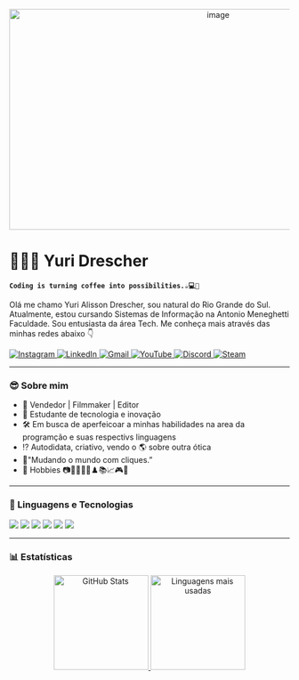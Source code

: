 <!-- Banner -->
<p align="center">
 <img width="735" height="397" alt="image" src="https://github.com/user-attachments/assets/dbb0b046-f971-4be1-b34e-ffc055d62942" />


# 👨🏻‍💻 Yuri Drescher

**`Coding is turning coffee into possibilities.☕💻🚀`**

Olá me chamo Yuri Alisson Drescher, sou natural do Rio Grande do Sul. Atualmente, estou cursando Sistemas de Informação na Antonio Meneghetti Faculdade. Sou entusiasta da área Tech. Me conheça mais através das minhas redes abaixo 👇


<p align="left">
    <a href="https://www.instagram.com/yurialissondrescher/" target="_blank">
        <img alt="Instagram" title="Me siga no Instagram" src="https://img.shields.io/badge/Instagram-E4405F?style=for-the-badge&logo=instagram&logoColor=white"/>
    </a>
    <a href="https://www.linkedin.com/in/yurialissondrescher/" target="_blank">
        <img alt="LinkedIn" title="Veja meu perfil no LinkedIn" src="https://img.shields.io/badge/LinkedIn-0077B5?style=for-the-badge&logo=linkedin&logoColor=white"/>
    </a>
    <a href="mailto:yuridrescheryd@gmail.com" target="_blank">
        <img alt="Gmail" title="Me mande um email" src="https://img.shields.io/badge/Gmail-D14836?style=for-the-badge&logo=gmail&logoColor=white"/>
    </a>
    <a href="https://www.youtube.com/@yurialissondrescher?sub_confirmation=1" target="_blank">
        <img alt="YouTube" title="Inscreva-se no meu canal" src="https://img.shields.io/badge/YouTube-FF0000?style=for-the-badge&logo=youtube&logoColor=white"/>
    </a>
  <a href="https://discord.com/users/yurialissondrescher" target="_blank">
        <img alt="Discord" title="Meu Discord" src="https://img.shields.io/badge/Discord-7289DA?style=for-the-badge&logo=discord&logoColor=white"/>
    </a>
    <a href="https://steamcommunity.com/profiles/76561199277689795/" target="_blank">
        <img alt="Steam" title="Meu perfil Steam" src="https://img.shields.io/badge/Steam-171A21?style=for-the-badge&logo=steam&logoColor=white"/>
    </a>
</p>




---

### 😎 Sobre mim
- 💼 Vendedor | Filmmaker | Editor
- 📖 Estudante de tecnologia e inovação
- 🛠️ Em busca de aperfeicoar a minhas habilidades na area da programção e suas respectivs linguagens
- ⁉️ Autodidata, criativo, vendo o 🌎 sobre outra ótica
- 🧠"Mudando o mundo com cliques.”
- 🥇 Hobbies 📷🚴🏻🏀🏐♟️📚📈🎮🍔
---

### 🤖 Linguagens e Tecnologias

<p align="left">
  <img src="https://img.shields.io/badge/-Python-333333?style=flat&logo=python" />
  <img src="https://img.shields.io/badge/-JavaScript-333333?style=flat&logo=javascript" />
  <img src="https://img.shields.io/badge/-HTML5-333333?style=flat&logo=html5" />
  <img src="https://img.shields.io/badge/-CSS3-333333?style=flat&logo=css3" />
  <img src="https://img.shields.io/badge/-Git-333333?style=flat&logo=git" />
  <img src="https://img.shields.io/badge/-VS%20Code-333333?style=flat&logo=visual-studio-code&logoColor=007ACC" />
</p>


---

### 📊 Estatísticas

<div align="center">
  <a href="https://github.com/yuridrescher">
    <img src="https://github-readme-stats.vercel.app/api?username=yuridrescher&show_icons=true&theme=tokyonight&title_color=00CED1&text_color=FFFFFF&icon_color=00CED1&bg_color=000000&include_all_commits=true&count_private=true&hide_border=true&locale=pt-br" height="170" alt="GitHub Stats"/>
  </a>
  <a href="https://github.com/yuridrescher">
    <img src="https://github-readme-stats.vercel.app/api/top-langs?username=yuridrescher&layout=compact&langs_count=8&theme=tokyonight&title_color=00CED1&text_color=FFFFFF&bg_color=000000&hide_border=true" height="170" alt="Linguagens mais usadas"/>
  </a>
</div>






